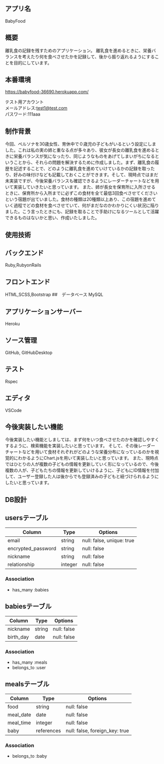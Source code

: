 ## アプリ名
BabyFood
## 概要
離乳食の記録を残すためのアプリケーション。
離乳食を進めるときに、栄養バランスを考えたり何を食べさせたかを記録して、後から振り返れるようにすることを目的にしています。
## 本番環境
https://babyfood-36690.herokuapp.com/

テスト用アカウント<br>
   メールアドレス:test1@test.com<br>
   パスワード:111aaa

## 制作背景
今回、ペルソナを30歳女性、育休中で０歳児の子どもがいるという設定にしました。これは私の実の姉と重なる点が多々あり、彼女が長女の離乳食を進めるときに栄養バランスが気になったり、同じようなものをあげてしまいがちになるということから、それらの問題を解決するために作成しました。まず、離乳食の履歴を記述することで、どのように離乳食を進めていけているかの記録を取ったり、好みの味付けなども記載しておくことができます。そして、現時点ではまだ未実装ですが、今後栄養バランスも確認できるようにレーダーチャートなどを用いて実装していきたいと思っています。
また、姉が長女を保育所に入所させるときに、保育所から入所までに必ずこの食材を全て最低3回食べさせてくださいという宿題が出ていました。食材の種類は20種類以上あり、この宿題を進めていく過程でどの食材を食べさせていて、何がまだなのかわかりにくい状況に陥りました。こう言ったときにも、記録を取ることで手助けになるツールとして活躍できるものはないかと思い、作成いたしました。

## 使用技術
## バックエンド
Ruby,RubyonRails
## フロントエンド
HTML,SCSS,Bootstrap
##　データベース
MySQL
## アプリケーションサーバー
Heroku
## ソース管理
GitHub, GitHubDesktop
## テスト
Rspec
## エディタ
VSCode


## 今後実装したい機能
今後実装したい機能としましては、まず何をいつ食べさせたのかを確認しやすくするように、検索機能を実装したいと思っています。
そして、その後レーダーチャートなどを用いて食材それぞれがどのような栄養分布になっているのかを視覚的にわかるようにChart.jsを用いて実装したいと思っています。
また、現時点ではひとりの人が複数の子どもの情報を更新していく形になっているので、今後複数の人が、子どもたちの情報を更新していけるように、子どもにID情報を付加して、ユーザー登録した人は後からでも登録済みの子どもと紐づけられるようにしたいと思っています。

   
## DB設計
## usersテーブル

| Column             | Type        | Options                   |
| ------------------ | ----------- | ------------------------- |
| email              | string      | null: false, unique: true |
| encrypted_password | string      | null: false               |
| nickname           | string      | null: false               |
| relationship       | integer     | null: false               |

### Association
- has_many :babies

## babiesテーブル

| Column              | Type       | Options                        |
| ------------------- | ---------- | ------------------------------ |
| nickname            | string     | null: false                    |
| birth_day           | date       | null: false                    |

### Association
- has_many :meals
- belongs_to :user

## mealsテーブル

| Column             | Type       | Options                        |
| ------------------ | ---------- | ------------------------------ |
| food               | string     | null: false                    |
| meal_date          | date       | null: false                    |
| meal_time          | integer    | null: false                    |
| baby               | references | null: false, foreign_key: true |

### Association
- belongs_to :baby



